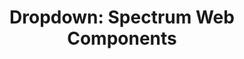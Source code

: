 ---
layout: examples.njk
title: 'Dropdown: Spectrum Web Components'
displayName: Dropdown
componentName: dropdown
tags:
  - component-examples
---